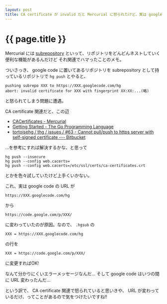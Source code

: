 ```yaml
---
layout: post
title: CA certificate が invalid だと Mercurial に怒られたけど、実は google code がリポジトリのリンクを変えていたのが原因だった。
---
```


# {{ page.title }} #

Mercurial には
[subrepository](http://mercurial.selenic.com/wiki/Subrepository)
といって、リポジトリをどんどんネストしていく便利な機能があるんだけど
それ関連でハマったことのメモ。

ついさっき、 google code に置いてあるリポジトリを subrepository
として持っているリポジトリで `hg push` とやると、

    pushing subrepo XXX to https://XXX.googlecode.com/hg
    abort: invalid certificate for XXX with fingerprint XX:XX:...(略)

と怒られてしまう問題に遭遇。


CA certificate 関連だと、この辺

- [CACertificates - Mercurial
  ](http://mercurial.selenic.com/wiki/CACertificates)
- [Getting Started - The Go Programming Language
  ](http://golang.org/doc/install.html)
- [tortoisehg / thg / issues / #63 - Cannot pull/push to https server
  with self-signed certificate --- Bitbucket
  ](https://bitbucket.org/tortoisehg/thg/issue/63/cannot-pull-push-to-https-server-with-self)

...を参考にすれば解決するかな、と思って

    hg push --insecure
    hg push --config web.cacerts=
    hg push --config web.cacerts=/etc/ssl/certs/ca-certificates.crt

とかを色々試していたけど上手くいかない。

これ、実は google code の URL が

    https://XXX.googlecode.com/hg

から

    https://code.google.com/p/XXX/

に変わっていたのが原因。なので、 `.hgsub` の

    XXX = https://XXX.googlecode.com/hg

の行を

    XXX = https://code.google.com/p/XXX/

に変更すればOK!

なんて分かりにくいエラーメッセージなんだ...
そして google code はいつの間に URL 変わったんだ...

という訳で、 CA certificate 関連で怒られていると思いきや、 URL
が変わっているだけ、ってことがあるので気をつけたいですね!!
